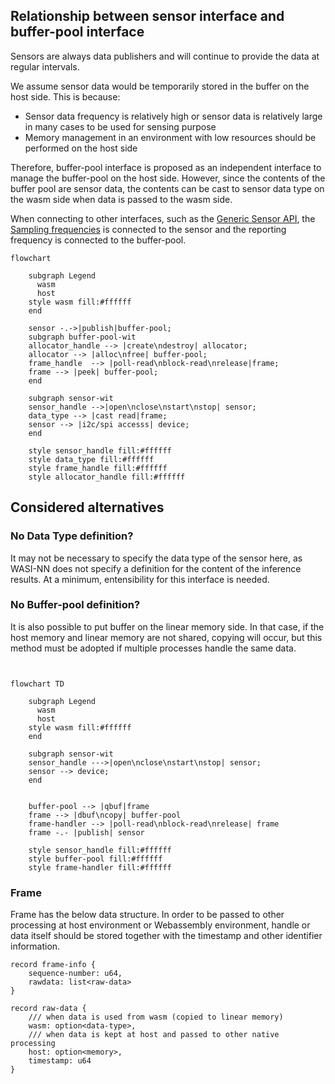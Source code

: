 ## Relationship between sensor interface and buffer-pool interface

Sensors are always data publishers and will continue to provide the data at regular intervals. 

We assume sensor data would be temporarily stored in the buffer on the host side. This is because:

- Sensor data frequency is relatively high or sensor data is relatively large in many cases to be used for sensing purpose
- Memory management in an environment with low resources should be performed on the host side

Therefore, buffer-pool interface is proposed as an independent interface to manage the buffer-pool on the host side.
However, since the contents of the buffer pool are sensor data, the contents can be cast to sensor data type on the wasm side when data is passed to the wasm side. 

When connecting to other interfaces, such as the [Generic Sensor API](https://www.w3.org/TR/generic-sensor/), the [Sampling frequencies](https://www.w3.org/TR/generic-sensor/#concepts-sampling-and-reporting-frequencies) is connected to the sensor and the reporting frequency is connected to the buffer-pool. 
 
```mermaid
flowchart 

    subgraph Legend
      wasm
      host
    style wasm fill:#ffffff
    end

    sensor -.->|publish|buffer-pool;
    subgraph buffer-pool-wit
    allocator_handle --> |create\ndestroy| allocator;
    allocator --> |alloc\nfree| buffer-pool;
    frame_handle  --> |poll-read\nblock-read\nrelease|frame;
    frame --> |peek| buffer-pool;
    end

    subgraph sensor-wit
    sensor_handle -->|open\nclose\nstart\nstop| sensor;
    data_type --> |cast read|frame;
    sensor --> |i2c/spi accesss| device;
    end
    
    style sensor_handle fill:#ffffff
    style data_type fill:#ffffff
    style frame_handle fill:#ffffff
    style allocator_handle fill:#ffffff

```

## Considered alternatives

### No Data Type definition?

It may not be necessary to specify the data type of the sensor here, as WASI-NN does not specify a definition for the content of the inference results.
At a minimum, entensibility for this interface is needed.   

### No Buffer-pool definition?

It is also possible to put buffer on the linear memory side. In that case, if the host memory and linear memory are not shared, copying will occur, but this method must be adopted if multiple processes handle the same data.

```mermaid


flowchart TD
    
    subgraph Legend
      wasm
      host
    style wasm fill:#ffffff
    end

    subgraph sensor-wit
    sensor_handle --->|open\nclose\nstart\nstop| sensor;
    sensor --> device;
    end

    
    buffer-pool --> |qbuf|frame
    frame --> |dbuf\ncopy| buffer-pool
    frame-handler --> |poll-read\nblock-read\nrelease| frame
    frame -.- |publish| sensor
    
    style sensor_handle fill:#ffffff
    style buffer-pool fill:#ffffff
    style frame-handler fill:#ffffff

```

### Frame 

Frame has the below data structure. In order to be passed to other processing at host environment or Webassembly environment, handle or data itself should be stored together with the timestamp and other identifier information.  

    record frame-info {
        sequence-number: u64,
        rawdata: list<raw-data>   
    }

    record raw-data {
        /// when data is used from wasm (copied to linear memory)
        wasm: option<data-type>, 
        /// when data is kept at host and passed to other native processing
        host: option<memory>,     
        timestamp: u64
    }
